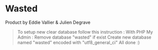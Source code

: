 # Wasted

Product by Eddie Vallier & Julien Degrave


> To setup new clear database follow this instruction :
  With PHP My Admin :
    Remove database "wasted" if exist
    Create new database named "wasted" encoded with "utf8_general_ci"
    All done :)
